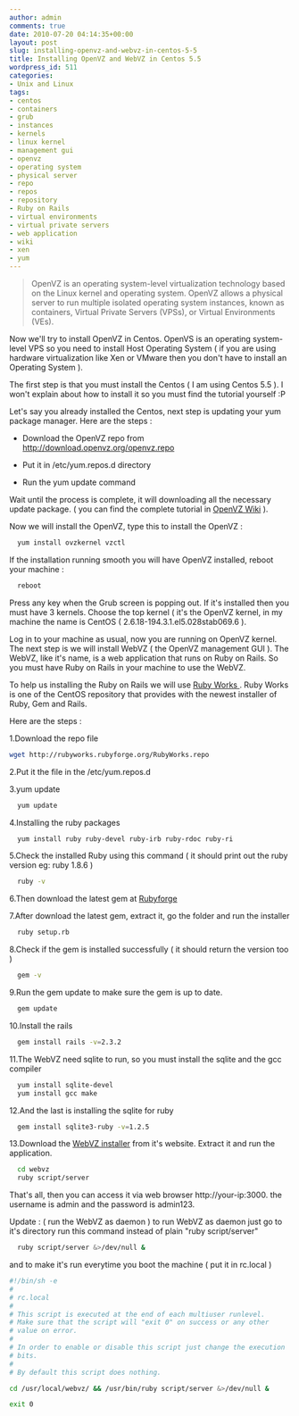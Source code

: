 ```yaml
---
author: admin
comments: true
date: 2010-07-20 04:14:35+00:00
layout: post
slug: installing-openvz-and-webvz-in-centos-5-5
title: Installing OpenVZ and WebVZ in Centos 5.5
wordpress_id: 511
categories:
- Unix and Linux
tags:
- centos
- containers
- grub
- instances
- kernels
- linux kernel
- management gui
- openvz
- operating system
- physical server
- repo
- repos
- repository
- Ruby on Rails
- virtual environments
- virtual private servers
- web application
- wiki
- xen
- yum
---
```


> OpenVZ is an operating system-level virtualization technology based on the Linux kernel and operating system. OpenVZ allows a physical server to run multiple isolated operating system instances, known as containers, Virtual Private Servers (VPSs), or Virtual Environments (VEs).


Now we'll try to install OpenVZ in Centos. OpenVS is an operating system-level VPS so you need to install Host Operating System ( if you are using hardware virtualization like Xen or VMware then you don't have to install an Operating System ).

The first step is that you must install the Centos ( I am using Centos 5.5 ). I won't explain about how to install it so you must find the tutorial yourself :P

Let's say you already installed the Centos, next step is updating your yum package manager. Here are the steps :
	
  * Download the OpenVZ repo from http://download.openvz.org/openvz.repo
	
  * Put it in /etc/yum.repos.d directory
	
  * Run the yum update command

Wait until the process is complete, it will downloading all the necessary update package. ( you can find the complete tutorial in [OpenVZ Wiki](http://wiki.openvz.org/Yum) ).

Now we will install the OpenVZ, type this to install the OpenVZ :

    
``` bash
  yum install ovzkernel vzctl
```


If the installation running smooth you will have OpenVZ installed, reboot your machine :

``` bash
  reboot
```

Press any key when the Grub screen is popping out. If it's installed then you must have 3 kernels. Choose the top kernel ( it's the OpenVZ kernel, in my machine the name is CentOS ( 2.6.18-194.3.1.el5.028stab069.6 ).

Log in to your machine as usual, now you are running on OpenVZ kernel. The next step is we will install WebVZ ( the OpenVZ management GUI ). The WebVZ, like it's name, is a web application that runs on Ruby on Rails. So you must have Ruby on Rails in your machine to use the WebVZ.

To help us installing the Ruby on Rails we will use [Ruby Works ](http://rubyworks.rubyforge.org/). Ruby Works is one of the CentOS repository that provides with the newest installer of Ruby, Gem and Rails.

Here are the steps :

1.Download the repo file

``` bash
wget http://rubyworks.rubyforge.org/RubyWorks.repo
```

2.Put it the file in the /etc/yum.repos.d

3.yum update
    
``` bash
  yum update
```

4.Installing the ruby packages

``` bash    
  yum install ruby ruby-devel ruby-irb ruby-rdoc ruby-ri
```

5.Check the installed Ruby using this command ( it should print out the ruby version eg: ruby 1.8.6 )

    
``` bash
  ruby -v
```

6.Then download the latest gem at [Rubyforge](http://rubyforge.org/frs/?group_id=126)

7.After download the latest gem, extract it, go the folder and run the installer

``` bash
  ruby setup.rb
```

8.Check if the gem is installed successfully ( it should return the version too )
    
``` bash
  gem -v
```

9.Run the gem update to make sure the gem is up to date.

``` bash    
  gem update
```

10.Install the rails

``` bash
  gem install rails -v=2.3.2
```

11.The WebVZ need sqlite to run, so you must install the sqlite and the gcc compiler
    
``` bash
  yum install sqlite-devel
  yum install gcc make
```

12.And the last is installing the sqlite for ruby
    
``` bash
  gem install sqlite3-ruby -v=1.2.5
```

13.Download the [WebVZ installer](http://webvz.sourceforge.net/download.html) from it's website. Extract it and run the application.
    
``` bash
  cd webvz
  ruby script/server
```

That's all, then you can access it via web browser http://your-ip:3000. the username is admin and the password is admin123.

Update : ( run the WebVZ as daemon )
to run WebVZ as daemon just go to it's directory run this command instead of plain "ruby script/server"

``` bash
  ruby script/server &>/dev/null &
```

and to make it's run everytime you boot the machine ( put it in rc.local )
    
``` bash
#!/bin/sh -e
#
# rc.local
#
# This script is executed at the end of each multiuser runlevel.
# Make sure that the script will "exit 0" on success or any other
# value on error.
#
# In order to enable or disable this script just change the execution
# bits.
#
# By default this script does nothing.

cd /usr/local/webvz/ && /usr/bin/ruby script/server &>/dev/null &

exit 0
```
